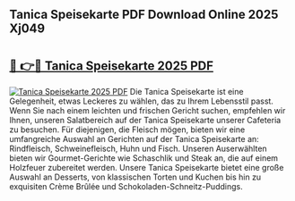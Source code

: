 ## Tanica Speisekarte PDF Download Online 2025 Xj049

# <h2><a href="http://gc67rze.nevu.top/?p=Tanica+Speisekarte">🔗 👉🔴 Tanica Speisekarte 2025 PDF</a></h2>

[![Tanica Speisekarte 2025 PDF](https://i.imgur.com/dBaPXMq.png)](http://gc67rze.nevu.top/?p=Tanica+Speisekarte)
Die Tanica Speisekarte ist eine Gelegenheit, etwas Leckeres zu wählen, das zu Ihrem Lebensstil passt. Wenn Sie nach einem leichten und frischen Gericht suchen, empfehlen wir Ihnen, unseren Salatbereich auf der Tanica Speisekarte unserer Cafeteria zu besuchen. Für diejenigen, die Fleisch mögen, bieten wir eine umfangreiche Auswahl an Gerichten auf der Tanica Speisekarte an: Rindfleisch, Schweinefleisch, Huhn und Fisch. Unseren Auserwählten bieten wir Gourmet-Gerichte wie Schaschlik und Steak an, die auf einem Holzfeuer zubereitet werden. Unsere Tanica Speisekarte bietet eine große Auswahl an Desserts, von klassischen Torten und Kuchen bis hin zu exquisiten Crème Brûlée und Schokoladen-Schneitz-Puddings.
